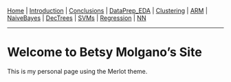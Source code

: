 [Home](index.html) | [Introduction](introduction.html) | [Conclusions](conclusion.html) | [DataPrep_EDA](dataprep_eda.html) | [Clustering](clustering.html) | [ARM](arm.html) | [NaiveBayes](naivebayes.html) | [DecTrees](dectrees.html) | [SVMs](svms.html) | [Regression](regression.html) | [NN](nn.html)

---

# Welcome to Betsy Molgano’s Site

This is my personal page using the Merlot theme.
